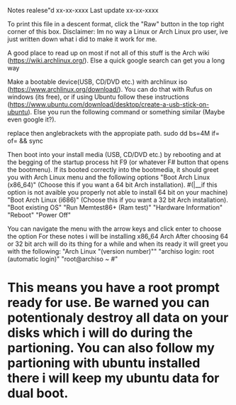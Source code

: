 Notes realese"d xx-xx-xxxx
Last update xx-xx-xxxx

To print this file in a descent format, click the "Raw" button in the top right corner of this box.
Disclaimer: Im no way a Linux or Arch Linux pro user, ive just written down what i did to make it work for me.


A good place to read up on most if not all of this stuff is the Arch wiki (https://wiki.archlinux.org/).
Else a quick google search can get you a long way


Make a bootable device(USB, CD/DVD etc.) with archlinux iso (https://www.archlinux.org/download/).
You can do that with Rufus on windows (its free), or if using Ubuntu follow these instructions (https://www.ubuntu.com/download/desktop/create-a-usb-stick-on-ubuntu).
Else you run the following command or something similar (Maybe even google it?).

replace then anglebrackets <something> with the appropiate path.
sudo dd bs=4M if=<path to iso file> of=<path to device> && sync

Then boot into your install media (USB, CD/DVD etc.) by rebooting and at the begging of the startup process hit F9 (or whatever F# button that opens the bootmenu).
If its booted correctly into the bootmedia, it should greet you with Arch Linux menu and the following options
    "Boot Arch Linux (x86_64)" (Choose this if you want a 64 bit Arch installation). 
           #(|__if this option is not avaible you properly not able to install 64 bit on your machine)
    "Boot Arch Linux (i686)" (Choose this if you want a 32 bit Arch installation).
    "Boot existing OS"
    "Run Memtest86+ (Ram test)"
    "Hardware Information"
    "Reboot"
    "Power Off"

You can navigate the menu with the arrow keys and click enter to choose the option
For these notes i will be installing x86_64 Arch
After choosing 64 or 32 bit arch will do its thing for a while and when its ready it will greet you with the following:
    "Arch Linux "(version number)""
     "archiso login: root (automatic login)"
    "root@archiso ~ #"

# This means you have a root prompt ready for use. Be warned you can potentionaly destroy all data on your disks which i will do during the partioning. You can also follow my partioning with ubuntu installed there i will keep my ubuntu data for dual boot.
